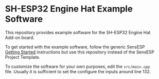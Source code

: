 # SH-ESP32 Engine Hat Example Software

This repository provides example software for the SH-ESP32 Engine Hat Add-on board.

To get started with the example software, follow the generic SensESP [Getting Started](https://signalk.org/SensESP/pages/getting_started/) instructions but use this repository instead of the SensESP Project Template.

To customize the software for your own purposes, edit the `src/main.cpp` file.
Usually it is sufficient to set the configure the inputs around line 132.
